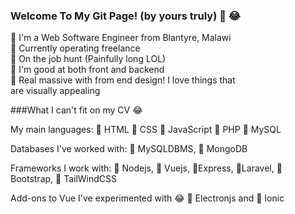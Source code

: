 ### Welcome To My Git Page! (by yours truly) 👋 :joy:

:large_blue_circle: I'm a Web Software Engineer from Blantyre, Malawi<br>
:large_blue_circle: Currently operating freelance<br>
:large_blue_circle: On the job hunt (Painfully long LOL)<br>
:large_blue_circle: I'm good at both front and backend<br>
:large_blue_circle: Real massive with from end design! I love things that<br>
are visually appealing<br>

###What I can't fit on my CV :joy:

 My main languages:
 :large_blue_circle: HTML :large_blue_circle: CSS :large_blue_circle: JavaScript :large_blue_circle: PHP :large_blue_circle: MySQL
 
 Databases I've worked with:
:large_blue_circle: MySQLDBMS, :large_blue_circle: MongoDB
 
 Frameworks I work with:
 :large_blue_circle: Nodejs, :large_blue_circle: Vuejs, :large_blue_circle:Express, :large_blue_circle:Laravel, :large_blue_circle: Bootstrap, :large_blue_circle: TailWindCSS
 
 Add-ons to Vue I've experimented with :joy:
 :large_blue_circle: Electronjs and :large_blue_circle: Ionic
 
 

